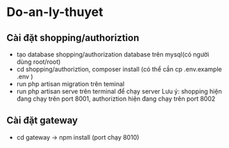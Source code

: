 # Do-an-ly-thuyet

## Cài đặt shopping/authoriztion
- tạo database shopping/authorization database trên mysql(có người dùng root/root)
- cd shopping/authoriztion, composer install (có thể cần cp .env.example .env )
- run php artisan migration trên teminal
- run php artisan serve trên terminal để chạy server
Lưu ý: shopping hiện đang chạy trên port 8001, authoriztion hiện đang chạy trên port 8002

## Cài đặt gateway
- cd gateway -> npm install (port chạy 8010)